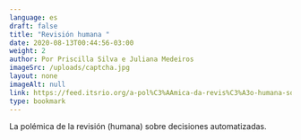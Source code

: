 ```yaml
---
language: es
draft: false
title: "Revisión humana "
date: 2020-08-13T00:44:56-03:00
weight: 2
author: Por Priscilla Silva e Juliana Medeiros
imageSrc: /uploads/captcha.jpg
layout: none
imageAlt: null
link: https://feed.itsrio.org/a-pol%C3%AAmica-da-revis%C3%A3o-humana-sobre-decis%C3%B5es-automatizadas-a81592886345
type: bookmark
---
```

La polémica de la revisión (humana) sobre decisiones automatizadas.